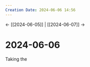 ```yaml
---
Creation Date: 2024-06-06 14:56
---
```


<- [[2024-06-05]] | [[2024-06-07]]  ->

# 2024-06-06
Taking the 
